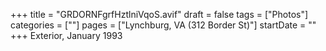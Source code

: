 +++
title = "GRDORNFgrfHztlniVqoS.avif"
draft = false
tags = ["Photos"]
categories = [""]
pages = ["Lynchburg, VA (312 Border St)"]
startDate = ""
+++
Exterior, January 1993
